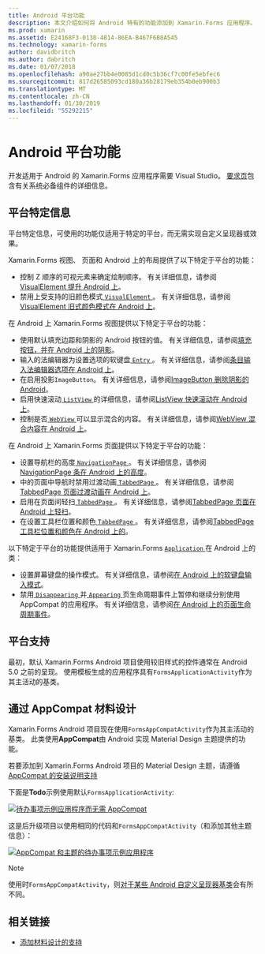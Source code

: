 ```yaml
---
title: Android 平台功能
description: 本文介绍如何将 Android 特有的功能添加到 Xamarin.Forms 应用程序。
ms.prod: xamarin
ms.assetid: E24168F3-0138-4814-86EA-B467F6B8A545
ms.technology: xamarin-forms
author: davidbritch
ms.author: dabritch
ms.date: 01/07/2018
ms.openlocfilehash: a90ae27bb4e0085d1cd0c5b36cf7c00fe5ebfec6
ms.sourcegitcommit: 817d26585093cd180a36b28179eb354b0eb900b3
ms.translationtype: MT
ms.contentlocale: zh-CN
ms.lasthandoff: 01/30/2019
ms.locfileid: "55292215"
---
```

# <a name="android-platform-features"></a>Android 平台功能

开发适用于 Android 的 Xamarin.Forms 应用程序需要 Visual Studio。 [要求页](~/get-started/installation.md)包含有关系统必备组件的详细信息。

## <a name="platform-specifics"></a>平台特定信息

平台特定信息，可使用的功能仅适用于特定的平台，而无需实现自定义呈现器或效果。

Xamarin.Forms 视图、 页面和 Android 上的布局提供了以下特定于平台的功能：

- 控制 Z 顺序的可视元素来确定绘制顺序。 有关详细信息，请参阅[VisualElement 提升 Android 上](visualelement-elevation.md)。
- 禁用上受支持的旧颜色模式[ `VisualElement` ](xref:Xamarin.Forms.VisualElement)。 有关详细信息，请参阅[VisualElement 旧式颜色模式在 Android 上](legacy-color-mode.md)。

在 Android 上 Xamarin.Forms 视图提供以下特定于平台的功能：

- 使用默认填充边距和阴影的 Android 按钮的值。 有关详细信息，请参阅[填充按钮，并在 Android 上的阴影](button-padding-shadow.md)。
- 输入的法编辑器为设置选项的软键盘[ `Entry` ](xref:Xamarin.Forms.Entry)。 有关详细信息，请参阅[条目输入法编辑器选项在 Android 上](entry-ime-options.md)。
- 在启用投影`ImageButton`。 有关详细信息，请参阅[ImageButton 删除阴影的 Android](imagebutton-drop-shadow.md)。
- 启用快速滚动[ `ListView` ](xref:Xamarin.Forms.ListView)的详细信息，请参阅[ListView 快速滚动在 Android 上](listview-fast-scrolling.md)。
- 控制是否[ `WebView` ](xref:Xamarin.Forms.WebView)可以显示混合的内容。 有关详细信息，请参阅[WebView 混合内容在 Android 上](webview-mixed-content.md)。

在 Android 上 Xamarin.Forms 页面提供以下特定于平台的功能：

- 设置导航栏的高度[ `NavigationPage` ](xref:Xamarin.Forms.NavigationPage)。 有关详细信息，请参阅[NavigationPage 条在 Android 上的高度](navigationpage-bar-height.md)。
- 中的页面中导航时禁用过渡动画[ `TabbedPage` ](xref:Xamarin.Forms.TabbedPage)。 有关详细信息，请参阅[TabbedPage 页面过渡动画在 Android 上](tabbedpage-transition-animations.md)。
- 启用在页面间轻扫[ `TabbedPage` ](xref:Xamarin.Forms.TabbedPage)。 有关详细信息，请参阅[TabbedPage 页面在 Android 上轻扫](tabbedpage-page-swiping.md)。
- 在设置工具栏位置和颜色[ `TabbedPage` ](xref:Xamarin.Forms.TabbedPage)。 有关详细信息，请参阅[TabbedPage 工具栏位置和颜色在 Android 上的](tabbedpage-toolbar-placement-color.md)。

以下特定于平台的功能提供适用于 Xamarin.Forms [ `Application` ](xref:Xamarin.Forms.Application)在 Android 上的类：

- 设置屏幕键盘的操作模式。 有关详细信息，请参阅[在 Android 上的软键盘输入模式](soft-keyboard-input-mode.md)。
- 禁用[ `Disappearing` ](xref:Xamarin.Forms.Page.Appearing)并[ `Appearing` ](xref:Xamarin.Forms.Page.Appearing)页生命周期事件上暂停和继续分别使用 AppCompat 的应用程序。 有关详细信息，请参阅[在 Android 上的页面生命周期事件](page-lifecycle-events.md)。

## <a name="platform-support"></a>平台支持

最初，默认 Xamarin.Forms Android 项目使用较旧样式的控件通常在 Android 5.0 之前的呈现。 使用模板生成的应用程序具有`FormsApplicationActivity`作为其主活动的基类。

## <a name="material-design-via-appcompat"></a>通过 AppCompat 材料设计

Xamarin.Forms Android 项目现在使用`FormsAppCompatActivity`作为其主活动的基类。 此类使用**AppCompat**由 Android 实现 Material Design 主题提供的功能。

若要添加到 Xamarin.Forms Android 项目的 Material Design 主题，请遵循[AppCompat 的安装说明支持](appcompat-material-design.md)

下面是**Todo**示例使用默认`FormsApplicationActivity`:

[![](images/before-appcompat-sml.png "待办事项示例应用程序而无需 AppCompat")](images/before-appcompat.png#lightbox "没有 AppCompat 的待办事项示例应用程序")

这是后升级项目以使用相同的代码和`FormsAppCompatActivity`（和添加其他主题信息）：

[![](images/post-appcompat-sml.png "AppCompat 和主题的待办事项示例应用程序")](images/post-appcompat.png#lightbox "AppCompat 和主题的待办事项示例应用程序")

> [!NOTE]
> 使用时`FormsAppCompatActivity`，则[对于某些 Android 自定义呈现器基类](~/xamarin-forms/app-fundamentals/custom-renderer/renderers.md)会有所不同。

## <a name="related-links"></a>相关链接

- [添加材料设计的支持](appcompat-material-design.md)
